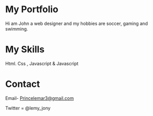 # My Portfolio

Hi am John a web designer and my hobbies are soccer, gaming and swimming.

# My Skills

Html. Css , Javascript & Javascript

# Contact

Email- Princelemar3@gmail.com 

Twitter = @lemy_jony


